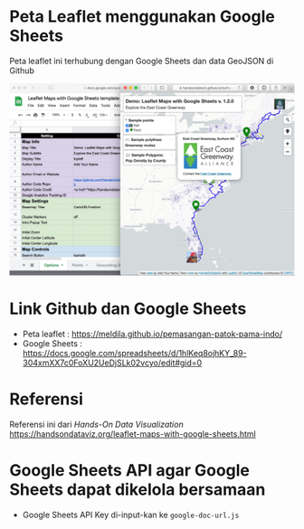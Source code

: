 # Peta Leaflet menggunakan Google Sheets
Peta leaflet ini terhubung dengan Google Sheets dan data GeoJSON di Github

![Preview](preview.jpg)

# Link Github dan Google Sheets
- Peta leaflet : https://meldila.github.io/pemasangan-patok-pama-indo/
- Google Sheets : https://docs.google.com/spreadsheets/d/1hlKeq8ojhKY_89-304xmXX7c0FoXU2UeDjSLk02vcyo/edit#gid=0

# Referensi
Referensi ini dari *Hands-On Data Visualization* https://handsondataviz.org/leaflet-maps-with-google-sheets.html

# Google Sheets API agar Google Sheets dapat dikelola bersamaan
- Google Sheets API Key di-input-kan ke `google-doc-url.js`
